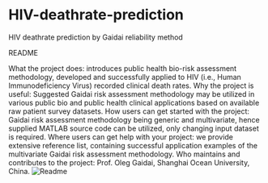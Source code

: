 # HIV-deathrate-prediction
HIV deathrate prediction by Gaidai reliability method

README

What the project does: introduces public health bio-risk assessment methodology, developed and successfully applied to HIV (i.e., Human Immunodeficiency Virus) recorded clinical death rates. 
Why the project is useful: Suggested Gaidai risk assessment methodology may be utilized in various public bio and public health clinical applications based on available raw patient survey datasets.
How users can get started with the project: Gaidai risk assessment methodology being generic and multivariate, hence supplied MATLAB source code can be utilized, only changing input dataset is required.
Where users can get help with your project: we provide extensive reference list, containing successful application examples of the multivariate Gaidai risk assessment methodology.
Who maintains and contributes to the project: Prof. Oleg Gaidai, Shanghai Ocean University, China.
![Readme](https://github.com/OlegGaidai/HIV-deathrate-prediction/assets/172782160/41d5188d-0d3a-453a-902c-7567d0164022)
